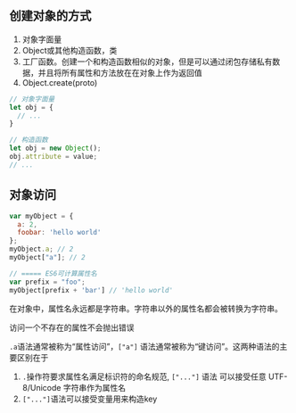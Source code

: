 ## 创建对象的方式
1. 对象字面量
2. Object或其他构造函数，类
3. 工厂函数。创建一个和构造函数相似的对象，但是可以通过闭包存储私有数据，并且将所有属性和方法放在在对象上作为返回值
4. Object.create(proto)

```js
// 对象字面量
let obj = {
  // ...
}

// 构造函数
let obj = new Object();
obj.attribute = value;
// ...
```

## 对象访问
```js
var myObject = {
  a: 2,
  foobar: 'hello world'
};
myObject.a; // 2
myObject["a"]; // 2

// ===== ES6可计算属性名
var prefix = "foo";
myObject[prefix + 'bar'] // 'hello world'
```
在对象中，属性名永远都是字符串。字符串以外的属性名都会被转换为字符串。

访问一个不存在的属性不会抛出错误

`.a`语法通常被称为“属性访问”，`["a"]` 语法通常被称为“键访问”。这两种语法的主要区别在于 
1. `.`操作符要求属性名满足标识符的命名规范, `["..."]` 语法
可以接受任意 UTF-8/Unicode 字符串作为属性名
2. `["..."]`语法可以接受变量用来构造key 

